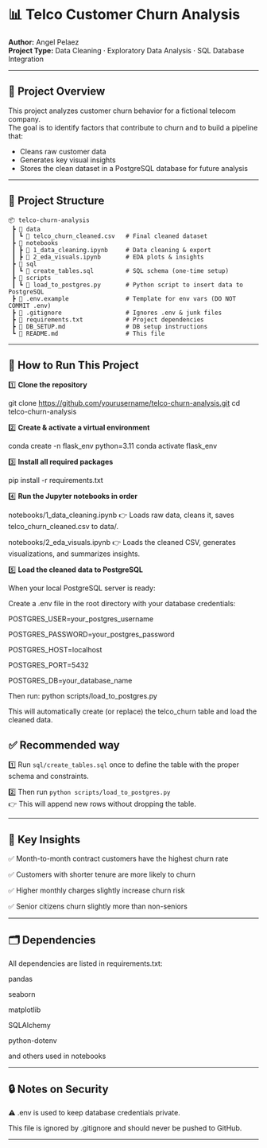 
# 📊 Telco Customer Churn Analysis

**Author:** Angel Pelaez  
**Project Type:** Data Cleaning · Exploratory Data Analysis · SQL Database Integration

---

## 📌 Project Overview

This project analyzes customer churn behavior for a fictional telecom company.  
The goal is to identify factors that contribute to churn and to build a pipeline that:
- Cleans raw customer data
- Generates key visual insights
- Stores the clean dataset in a PostgreSQL database for future analysis

---

## 📁 Project Structure

```plaintext
📦 telco-churn-analysis
 ┣ 📂 data
 ┃ ┗ 📄 telco_churn_cleaned.csv   # Final cleaned dataset
 ┣ 📂 notebooks
 ┃ ┣ 📄 1_data_cleaning.ipynb     # Data cleaning & export
 ┃ ┣ 📄 2_eda_visuals.ipynb       # EDA plots & insights
 ┣ 📂 sql
 ┃ ┗ 📄 create_tables.sql         # SQL schema (one-time setup)
 ┣ 📂 scripts
 ┃ ┗ 📄 load_to_postgres.py       # Python script to insert data to PostgreSQL
 ┣ 📄 .env.example                # Template for env vars (DO NOT COMMIT .env)
 ┣ 📄 .gitignore                  # Ignores .env & junk files
 ┣ 📄 requirements.txt            # Project dependencies
 ┣ 📄 DB_SETUP.md                 # DB setup instructions
 ┗ 📄 README.md                   # This file
 ```
---

## 🚀 How to Run This Project

1️⃣ **Clone the repository**

git clone https://github.com/yourusername/telco-churn-analysis.git
cd telco-churn-analysis


2️⃣ **Create & activate a virtual environment**

conda create -n flask_env python=3.11
conda activate flask_env


3️⃣ **Install all required packages**

pip install -r requirements.txt


4️⃣ **Run the Jupyter notebooks in order**

notebooks/1_data_cleaning.ipynb
👉 Loads raw data, cleans it, saves telco_churn_cleaned.csv to data/.

notebooks/2_eda_visuals.ipynb
👉 Loads the cleaned CSV, generates visualizations, and summarizes insights.


5️⃣ **Load the cleaned data to PostgreSQL**

When your local PostgreSQL server is ready:

Create a .env file in the root directory with your database credentials:

POSTGRES_USER=your_postgres_username

POSTGRES_PASSWORD=your_postgres_password

POSTGRES_HOST=localhost

POSTGRES_PORT=5432

POSTGRES_DB=your_database_name

Then run:
python scripts/load_to_postgres.py

This will automatically create (or replace) the telco_churn table and load the cleaned data.

## ✅ Recommended way

1️⃣ Run `sql/create_tables.sql` once to define the table with the proper schema and constraints.

2️⃣ Then run `python scripts/load_to_postgres.py`  
   👉 This will append new rows without dropping the table.

---
## 🔑 Key Insights

✅ Month-to-month contract customers have the highest churn rate

✅ Customers with shorter tenure are more likely to churn

✅ Higher monthly charges slightly increase churn risk

✅ Senior citizens churn slightly more than non-seniors

---

## 🗂️ Dependencies

All dependencies are listed in requirements.txt:

pandas

seaborn

matplotlib

SQLAlchemy

python-dotenv

and others used in notebooks

---

## 🔒 Notes on Security

⚠️ .env is used to keep database credentials private.

This file is ignored by .gitignore and should never be pushed to GitHub.

---

